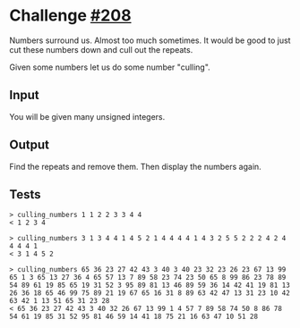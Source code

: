 # Challenge [#208](https://www.reddit.com/r/dailyprogrammer/comments/30ubcl/20150330_challenge_208_easy_culling_numbers/)

Numbers surround us. Almost too much sometimes.
It would be good to just cut these numbers down and cull out the repeats.

Given some numbers let us do some number "culling".

## Input

You will be given many unsigned integers.

## Output

Find the repeats and remove them. Then display the numbers again.

## Tests

    > culling_numbers 1 1 2 2 3 3 4 4
    < 1 2 3 4

    > culling_numbers 3 1 3 4 4 1 4 5 2 1 4 4 4 4 1 4 3 2 5 5 2 2 2 4 2 4 4 4 4 1
    < 3 1 4 5 2

    > culling_numbers 65 36 23 27 42 43 3 40 3 40 23 32 23 26 23 67 13 99 65 1 3 65 13 27 36 4 65 57 13 7 89 58 23 74 23 50 65 8 99 86 23 78 89 54 89 61 19 85 65 19 31 52 3 95 89 81 13 46 89 59 36 14 42 41 19 81 13 26 36 18 65 46 99 75 89 21 19 67 65 16 31 8 89 63 42 47 13 31 23 10 42 63 42 1 13 51 65 31 23 28
    < 65 36 23 27 42 43 3 40 32 26 67 13 99 1 4 57 7 89 58 74 50 8 86 78 54 61 19 85 31 52 95 81 46 59 14 41 18 75 21 16 63 47 10 51 28

